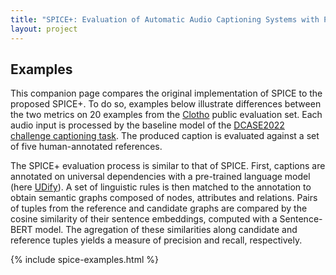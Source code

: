 ```yaml
---
title: "SPICE+: Evaluation of Automatic Audio Captioning Systems with Pre-trained Language Models"
layout: project
---
```




## Examples

This companion page compares the original implementation of SPICE to the proposed SPICE+. To do so, examples below illustrate differences between the two metrics on 20 examples from the [Clotho](https://zenodo.org/record/4783391) public evaluation set. Each audio input is processed by the baseline model of the [DCASE2022 challenge captioning task](https://dcase.community/challenge2022/task-automatic-audio-captioning). The produced caption is evaluated against a set of five human-annotated references.

The SPICE+ evaluation process is similar to that of SPICE. First, captions are annotated on universal dependencies with a pre-trained language model (here [UDify](https://github.com/hyperparticle/udify)). A set of linguistic rules is then matched to the annotation to obtain semantic graphs composed of nodes, attributes and relations. Pairs of tuples from the reference and candidate graphs are compared by the cosine similarity of their sentence embeddings, computed with a Sentence-BERT model. The agregation of these similarities along candidate and reference tuples yields a measure of precision and recall, respectively.


{% include spice-examples.html %}






